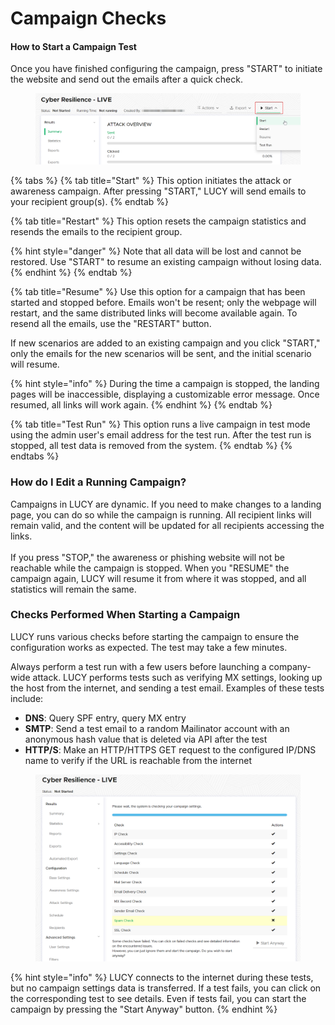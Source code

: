 # Campaign Checks

#### How to Start a Campaign Test

Once you have finished configuring the campaign, press "START" to initiate the website and send out the emails after a quick check.

<figure><img src="../../../.gitbook/assets/image (438).png" alt=""><figcaption></figcaption></figure>

{% tabs %}
{% tab title="Start" %}
This option initiates the attack or awareness campaign. After pressing "START," LUCY will send emails to your recipient group(s).
{% endtab %}

{% tab title="Restart" %}
This option resets the campaign statistics and resends the emails to the recipient group.&#x20;

{% hint style="danger" %}
Note that all data will be lost and cannot be restored. Use "START" to resume an existing campaign without losing data.
{% endhint %}
{% endtab %}

{% tab title="Resume" %}
Use this option for a campaign that has been started and stopped before. Emails won't be resent; only the webpage will restart, and the same distributed links will become available again. To resend all the emails, use the "RESTART" button.&#x20;

If new scenarios are added to an existing campaign and you click "START," only the emails for the new scenarios will be sent, and the initial scenario will resume.&#x20;

{% hint style="info" %}
During the time a campaign is stopped, the landing pages will be inaccessible, displaying a customizable error message. Once resumed, all links will work again.
{% endhint %}
{% endtab %}

{% tab title="Test Run" %}
This option runs a live campaign in test mode using the admin user's email address for the test run. After the test run is stopped, all test data is removed from the system.
{% endtab %}
{% endtabs %}

### How do I Edit a Running Campaign?

Campaigns in LUCY are dynamic. If you need to make changes to a landing page, you can do so while the campaign is running. All recipient links will remain valid, and the content will be updated for all recipients accessing the links.\
\
If you press "STOP," the awareness or phishing website will not be reachable while the campaign is stopped. When you "RESUME" the campaign again, LUCY will resume it from where it was stopped, and all statistics will remain the same.

### Checks Performed When Starting a Campaign

LUCY runs various checks before starting the campaign to ensure the configuration works as expected. The test may take a few minutes.&#x20;

Always perform a test run with a few users before launching a company-wide attack. LUCY performs tests such as verifying MX settings, looking up the host from the internet, and sending a test email. Examples of these tests include:

* **DNS**: Query SPF entry, query MX entry
* **SMTP**: Send a test email to a random Mailinator account with an anonymous hash value that is deleted via API after the test
* **HTTP/S**: Make an HTTP/HTTPS GET request to the configured IP/DNS name to verify if the URL is reachable from the internet

<figure><img src="../../../.gitbook/assets/image (436).png" alt=""><figcaption></figcaption></figure>

{% hint style="info" %}
LUCY connects to the internet during these tests, but no campaign settings data is transferred. If a test fails, you can click on the corresponding test to see details. Even if tests fail, you can start the campaign by pressing the "Start Anyway" button.
{% endhint %}
